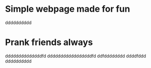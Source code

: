 # Simple webpage made for fun
dddddddddd
# Prank friends always
ddddddddddddddfd
dddddddddddddddddfd
ddfdddddddd
ddddfddd
dddddddddd